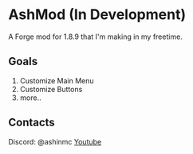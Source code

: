 # AshMod (In Development)
A Forge mod for 1.8.9 that I'm making in my freetime.

## Goals
1. Customize Main Menu 
2. Customize Buttons
3. more..

## Contacts
Discord: @ashinmc
[Youtube](https://www.youtube.com/ashinmc)
